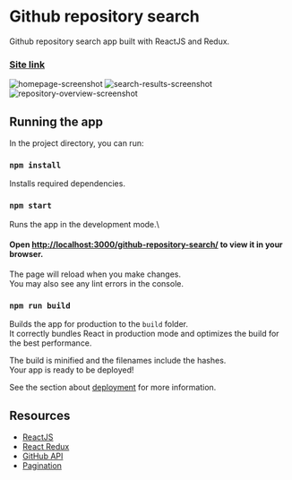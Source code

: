 # Github repository search

Github repository search app built with ReactJS and Redux.
### [Site link](https://renatokirin.github.io/github-repository-search/)

![homepage-screenshot](https://user-images.githubusercontent.com/105893349/195651153-060eb9f4-c26d-44ec-a1ff-ad12764bd658.png)
![search-results-screenshot](https://user-images.githubusercontent.com/105893349/195651178-bd6d0738-45d9-4819-bed5-a9eec50d5eea.png)
![repository-overview-screenshot](https://user-images.githubusercontent.com/105893349/195651200-6d2c445f-d5fe-46ff-b7b9-742df88fd613.png)




## Running the app

In the project directory, you can run:


### `npm install`

Installs required dependencies.


### `npm start`

Runs the app in the development mode.\
#### Open [http://localhost:3000/github-repository-search/](http://localhost:3000/github-repository-search/) to view it in your browser.


The page will reload when you make changes.\
You may also see any lint errors in the console.


### `npm run build`

Builds the app for production to the `build` folder.\
It correctly bundles React in production mode and optimizes the build for the best performance.

The build is minified and the filenames include the hashes.\
Your app is ready to be deployed!

See the section about [deployment](https://facebook.github.io/create-react-app/docs/deployment) for more information.



## Resources
* [ReactJS](https://reactjs.org/)
* [React Redux](https://react-redux.js.org/)
* [GitHub API](https://docs.github.com/en/rest/search#search-issues-and-pull-requests)
* [Pagination](https://github.com/monsterlessonsacademy/monsterlessonsacademy/tree/236-pagination-react)
